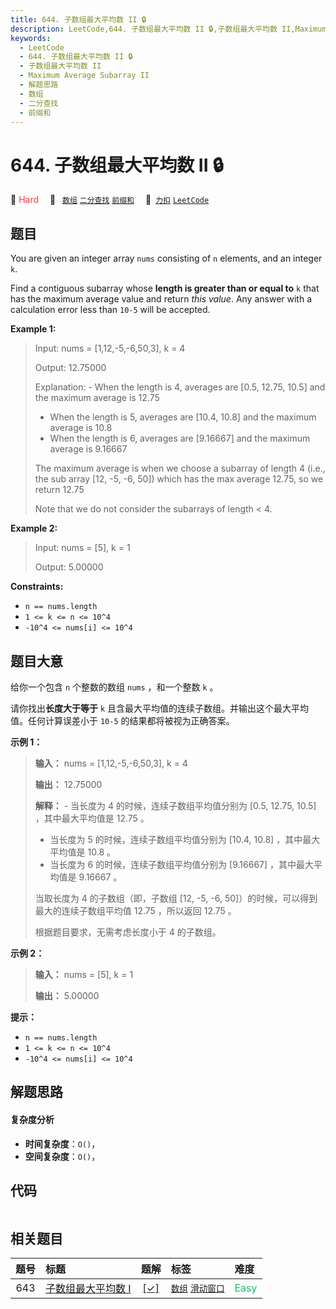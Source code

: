 ```yaml
---
title: 644. 子数组最大平均数 II 🔒
description: LeetCode,644. 子数组最大平均数 II 🔒,子数组最大平均数 II,Maximum Average Subarray II,解题思路,数组,二分查找,前缀和
keywords:
  - LeetCode
  - 644. 子数组最大平均数 II 🔒
  - 子数组最大平均数 II
  - Maximum Average Subarray II
  - 解题思路
  - 数组
  - 二分查找
  - 前缀和
---
```


# 644. 子数组最大平均数 II 🔒

🔴 <font color=#ff334b>Hard</font>&emsp; 🔖&ensp; [`数组`](/tag/array.md) [`二分查找`](/tag/binary-search.md) [`前缀和`](/tag/prefix-sum.md)&emsp; 🔗&ensp;[`力扣`](https://leetcode.cn/problems/maximum-average-subarray-ii) [`LeetCode`](https://leetcode.com/problems/maximum-average-subarray-ii)

## 题目

You are given an integer array `nums` consisting of `n` elements, and an
integer `k`.

Find a contiguous subarray whose **length is greater than or equal to** `k`
that has the maximum average value and return _this value_. Any answer with a
calculation error less than `10-5` will be accepted.



**Example 1:**

> Input: nums = [1,12,-5,-6,50,3], k = 4
> 
> Output: 12.75000
> 
> Explanation: - When the length is 4, averages are [0.5, 12.75, 10.5] and the maximum average is 12.75
> - When the length is 5, averages are [10.4, 10.8] and the maximum average is 10.8
> - When the length is 6, averages are [9.16667] and the maximum average is 9.16667
> 
> The maximum average is when we choose a subarray of length 4 (i.e., the sub array [12, -5, -6, 50]) which has the max average 12.75, so we return 12.75
> 
> Note that we do not consider the subarrays of length < 4.

**Example 2:**

> Input: nums = [5], k = 1
> 
> Output: 5.00000

**Constraints:**

  * `n == nums.length`
  * `1 <= k <= n <= 10^4`
  * `-10^4 <= nums[i] <= 10^4`


## 题目大意

给你一个包含 `n` 个整数的数组 `nums` ，和一个整数 `k` 。

请你找出**长度大于等于** `k` 且含最大平均值的连续子数组。并输出这个最大平均值。任何计算误差小于 `10-5` 的结果都将被视为正确答案。

**示例 1：**

> 
> 
> 
> 
> 
> **输入：** nums = [1,12,-5,-6,50,3], k = 4
> 
> **输出：** 12.75000
> 
> **解释：** - 当长度为 4 的时候，连续子数组平均值分别为 [0.5, 12.75, 10.5] ，其中最大平均值是 12.75 。
> - 当长度为 5 的时候，连续子数组平均值分别为 [10.4, 10.8] ，其中最大平均值是 10.8 。
> - 当长度为 6 的时候，连续子数组平均值分别为 [9.16667] ，其中最大平均值是 9.16667 。
> 
> 当取长度为 4 的子数组（即，子数组 [12, -5, -6, 50]）的时候，可以得到最大的连续子数组平均值 12.75 ，所以返回 12.75 。
> 
> 根据题目要求，无需考虑长度小于 4 的子数组。
> 
> 

**示例 2：**

> 
> 
> 
> 
> 
> **输入：** nums = [5], k = 1
> 
> **输出：** 5.00000
> 
> 

**提示：**

  * `n == nums.length`
  * `1 <= k <= n <= 10^4`
  * `-10^4 <= nums[i] <= 10^4`


## 解题思路

#### 复杂度分析

- **时间复杂度**：`O()`，
- **空间复杂度**：`O()`，

## 代码

```javascript

```

## 相关题目

<!-- prettier-ignore -->
| 题号 | 标题 | 题解 | 标签 | 难度 |
| :------: | :------ | :------: | :------ | :------ |
| 643 | [子数组最大平均数 I](https://leetcode.com/problems/maximum-average-subarray-i) | [[✓]](/problem/0643.md) |  [`数组`](/tag/array.md) [`滑动窗口`](/tag/sliding-window.md) | <font color=#15bd66>Easy</font> |